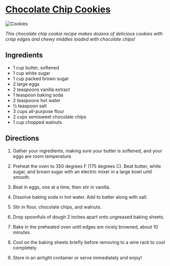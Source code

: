# [Chocolate Chip Cookies](https://www.allrecipes.com/recipe/10813/best-chocolate-chip-cookies/)

![Cookies](<https://www.allrecipes.com/thmb/Gm_RzIdJbMfAPFur3D1zMW-U2ps=/750x0/filters:no_upscale():max_bytes(150000):strip_icc():format(webp)/best-chocolate-chip-cookies-allrecipes-video-10813-4x3-9298be03a9a845989bd7c5457c9fa60d.jpg>)

_This chocolate chip cookie recipe makes dozens of delicious cookies with crisp edges and chewy middles loaded with chocolate chips!_

## Ingredients

- 1 cup butter, softened
- 1 cup white sugar
- 1 cup packed brown sugar
- 2 large eggs
- 2 teaspoons vanilla extract
- 1 teaspoon baking soda
- 2 teaspoons hot water
- ½ teaspoon salt
- 3 cups all-purpose flour
- 2 cups semisweet chocolate chips
- 1 cup chopped walnuts

## Directions

1. Gather your ingredients, making sure your butter is softened, and your eggs are room temperature.

2. Preheat the oven to 350 degrees F (175 degrees C). Beat butter, white sugar, and brown sugar with an electric mixer in a large bowl until smooth.

3. Beat in eggs, one at a time, then stir in vanilla.

4. Dissolve baking soda in hot water. Add to batter along with salt.

5. Stir in flour, chocolate chips, and walnuts.

6. Drop spoonfuls of dough 2 inches apart onto ungreased baking sheets.

7. Bake in the preheated oven until edges are nicely browned, about 10 minutes.

8. Cool on the baking sheets briefly before removing to a wire rack to cool completely.

9. Store in an airtight container or serve immediately and enjoy!

